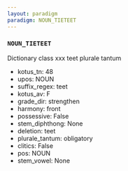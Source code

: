 ```yaml
---
layout: paradigm
paradigm: NOUN_TIETEET
---
```

### ` NOUN_TIETEET `

Dictionary class xxx teet plurale tantum
* kotus_tn: 48
* upos: NOUN
* suffix_regex: teet
* kotus_av: F
* grade_dir: strengthen
* harmony: front
* possessive: False
* stem_diphthong: None
* deletion: teet
* plurale_tantum: obligatory
* clitics: False
* pos: NOUN
* stem_vowel: None
